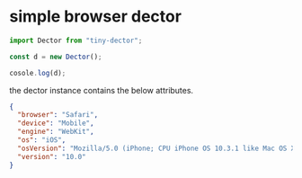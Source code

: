 # simple browser dector

```javascript
import Dector from "tiny-dector";

const d = new Dector();

cosole.log(d);
```

the dector instance contains the below attributes.

```json
{
  "browser": "Safari",
  "device": "Mobile",
  "engine": "WebKit",
  "os": "iOS",
  "osVersion": "Mozilla/5.0 (iPhone; CPU iPhone OS 10.3.1 like Mac OS X) AppleWebKit/603.1.30 (KHTML, like Gecko) Version/10.0 Mobile/14E304 Safari/602.1",
  "version": "10.0"
}
```
